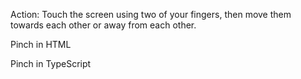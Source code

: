  Action: Touch the screen using two of your fingers, then move them towards each other or away from each other.

Pinch in HTML
<snippet id='pinch-html'/>

Pinch in TypeScript
<snippet id='pinch-code'/>